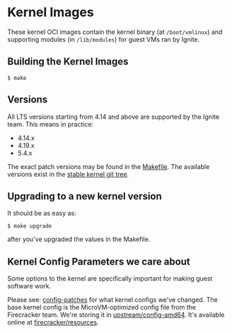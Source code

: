 # Kernel Images

These kernel OCI images contain the kernel binary (at `/boot/vmlinux`) and supporting modules (in `/lib/modules`)
for guest VMs ran by Ignite.

## Building the Kernel Images

```console
$ make
```

## Versions

All LTS versions starting from 4.14 and above are supported by the Ignite team.
This means in practice:

- 4.14.x
- 4.19.x
- 5.4.x

The exact patch versions may be found in the [Makefile](Makefile).
The available versions exist in the [stable kernel git tree](https://git.kernel.org/pub/scm/linux/kernel/git/stable/linux.git/refs/).

## Upgrading to a new kernel version

It should be as easy as:

```console
$ make upgrade
```

after you've upgraded the values in the Makefile.

## Kernel Config Parameters we care about

Some options to the kernel are specifically important for making guest software work.

Please see: [config-patches](config-patches) for what kernel configs we've changed.
The base kernel config is the MicroVM-optimized config file from the Firecracker team.
We're storing it in [upstream/config-amd64](upstream/config-amd64). It's available online
at [firecracker/resources](https://github.com/firecracker-microvm/firecracker/tree/master/resources).
